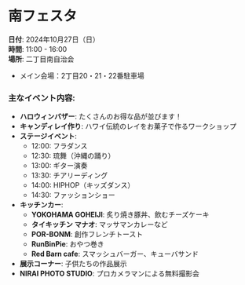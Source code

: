 
# 南フェスタ
**日付**: 2024年10月27日（日）  
**時間**: 11:00 - 16:00  
**場所**: 二丁目南自治会  
  - メイン会場：2丁目20・21・22番駐車場

### 主なイベント内容:
- **ハロウィンバザー**: たくさんのお得な品が並びます！
- **キャンディレイ作り**: ハワイ伝統のレイをお菓子で作るワークショップ
- **ステージイベント**:
  - 12:00: フラダンス
  - 12:30: 琉舞（沖縄の踊り）
  - 13:00: ギター演奏
  - 13:30: チアリーディング
  - 14:00: HIPHOP（キッズダンス）
  - 14:30: ファッションショー
- **キッチンカー**: 
  - **YOKOHAMA GOHEIJI**: 炙り焼き豚丼、飲むチーズケーキ
  - **タイキッチン マナオ**: マッサマンカレーなど
  - **POR-BONM**: 創作フレンチトースト
  - **RunBinPie**: おやつ巻き
  - **Red Barn cafe**: スマッシュバーガー、キューバサンド
- **展示コーナー**: 子供たちの作品展示
- **NIRAI PHOTO STUDIO**: プロカメラマンによる無料撮影会
